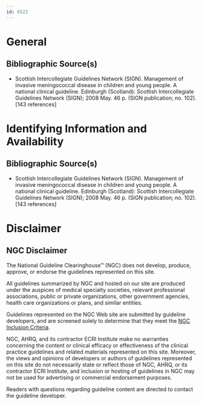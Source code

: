 ```yaml
---
id: 6522
---
```


# General

## Bibliographic Source(s)

- Scottish Intercollegiate Guidelines Network (SIGN). Management of invasive meningococcal disease in children and young people. A national clinical guideline. Edinburgh (Scotland): Scottish Intercollegiate Guidelines Network (SIGN); 2008 May. 46 p. (SIGN publication; no. 102). [143 references]

# Identifying Information and Availability

## Bibliographic Source(s)

- Scottish Intercollegiate Guidelines Network (SIGN). Management of invasive meningococcal disease in children and young people. A national clinical guideline. Edinburgh (Scotland): Scottish Intercollegiate Guidelines Network (SIGN); 2008 May. 46 p. (SIGN publication; no. 102). [143 references]

# Disclaimer

## NGC Disclaimer

The National Guideline Clearinghouse™ (NGC) does not develop, produce, approve, or endorse the guidelines represented on this site.

All guidelines summarized by NGC and hosted on our site are produced under the auspices of medical specialty societies, relevant professional associations, public or private organizations, other government agencies, health care organizations or plans, and similar entities.

Guidelines represented on the NGC Web site are submitted by guideline developers, and are screened solely to determine that they meet the [NGC Inclusion Criteria](/help-and-about/summaries/inclusion-criteria).

NGC, AHRQ, and its contractor ECRI Institute make no warranties concerning the content or clinical efficacy or effectiveness of the clinical practice guidelines and related materials represented on this site. Moreover, the views and opinions of developers or authors of guidelines represented on this site do not necessarily state or reflect those of NGC, AHRQ, or its contractor ECRI Institute, and inclusion or hosting of guidelines in NGC may not be used for advertising or commercial endorsement purposes.

Readers with questions regarding guideline content are directed to contact the guideline developer.

